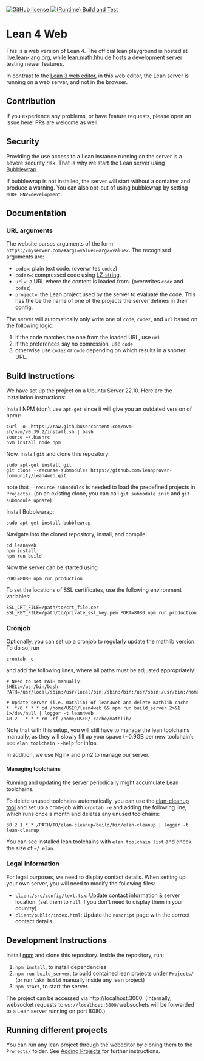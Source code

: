 [![GitHub license](https://img.shields.io/badge/License-Apache_2.0-blue.svg)](https://github.com/leanprover-community/lean4web/blob/main/LICENSE)
[![(Runtime) Build and Test](https://github.com/leanprover-community/lean4web/actions/workflows/build.yml/badge.svg)](https://github.com/leanprover-community/lean4web/actions/workflows/build.yml)


# Lean 4 Web

This is a web version of Lean 4. The official lean playground is hosted at [live.lean-lang.org](https://live.lean-lang.org), while [lean.math.hhu.de](https://lean.math.hhu.de) hosts a development server testing newer features.

In contrast to the [Lean 3 web editor](https://github.com/leanprover-community/lean-web-editor), in this web editor, the Lean server is
running on a web server, and not in the browser.

## Contribution

If you experience any problems, or have feature requests, please open an issue here!
PRs are welcome as well.

## Security
Providing the use access to a Lean instance running on the server is a severe security risk.
That is why we start the Lean server using [Bubblewrap](https://github.com/containers/bubblewrap).

If bubblewrap is not installed, the server will start without a container and produce a warning.
You can also opt-out of using bubblewrap by setting `NODE_ENV=development`.

## Documentation

### URL arguments

The website parses arguments of the form `https://myserver.com/#arg1=value1&arg2=value2`.
The recognised arguments are:

- `code=`: plain text code.
  (overwrites `codez`)
- `codez=`: compressed code using [LZ-string](https://www.npmjs.com/package/lz-string).
- `url=`: a URL where the content is loaded from.
  (overwrites `code` and `codez`).
- `project=`: the Lean project used by the server to evaluate the code. This has the be the name
  of one of the projects the server defines in their config.

The server will automatically only write one of `code`, `codez`, and `url` based on the following
logic:

1. if the code matches the one from the loaded URL, use `url`
2. if the preferences say no comression, use `code`
3. otherwise use `codez` or `code` depending on which results in a shorter URL.

## Build Instructions

We have set up the project on a Ubuntu Server 22.10.
Here are the installation instructions:

Install NPM (don't use `apt-get` since it will give you an outdated version of npm):
```
curl -o- https://raw.githubusercontent.com/nvm-sh/nvm/v0.39.2/install.sh | bash
source ~/.bashrc
nvm install node npm
```

Now, install `git` and clone this repository:
```
sudo apt-get install git
git clone --recurse-submodules https://github.com/leanprover-community/lean4web.git
```

note that `--recurse-submodules` is needed to load the predefined projects in `Projects/`. (on an existing clone, you can call `git submodule init` and `git submodule update`)

Install Bubblewrap:
```
sudo apt-get install bubblewrap
```

Navigate into the cloned repository, install, and
compile:
```
cd lean4web
npm install
npm run build
```

Now the server can be started using
```
PORT=8080 npm run production
```

To set the locations of SSL certificates, use the following environment variables:
```
SSL_CRT_FILE=/path/to/crt_file.cer SSL_KEY_FILE=/path/to/private_ssl_key.pem PORT=8080 npm run production
```

### Cronjob

Optionally, you can set up a cronjob to regularly update the mathlib version.
To do so, run
```
crontab -e
```
and add the following lines, where all paths must be adjusted appropriately:
```
# Need to set PATH manually:
SHELL=/usr/bin/bash
PATH=/usr/local/sbin:/usr/local/bin:/sbin:/bin:/usr/sbin:/usr/bin:/home/USER/.elan/bin:/home/USER/.nvm/versions/node/v20.8.0/bin/

# Update server (i.e. mathlib) of lean4web and delete mathlib cache
*  */6 * * * cd /home/USER/lean4web && npm run build_server 2>&1 1>/dev/null | logger -t lean4web
40 2   * * * rm -rf /home/USER/.cache/mathlib/
```

Note that with this setup, you will still have to manage the lean toolchains manually, as they will slowly fill up your space (~0.9GB per new toolchain): see `elan toolchain --help` for infos.

In addition, we use Nginx and pm2 to manage our server.

#### Managing toolchains

Running and updating the server periodically might accumulate Lean toolchains.

To delete unused toolchains automatically, you can use the
[elan-cleanup tool](https://github.com/JLimperg/elan-cleanup) and set up a
cron-job with `crontab -e` and adding the following line, which runs once a month and
deletes any unused toolchains:

```
30 2 1 * * /PATH/TO/elan-cleanup/build/bin/elan-cleanup | logger -t lean-cleanup
```

You can see installed lean toolchains with `elan toolchain list`
and check the size of `~/.elan`.

### Legal information
For legal purposes, we need to display contact details. When setting up your own server,
you will need to modify the following files:

- `client/src/config/text.tsx`: Update contact information & server location. (set them to
  `null` if you don't need to display them in your country)
- `client/public/index.html`: Update the `noscript` page with the correct contact details.

## Development Instructions

Install [npm](https://www.npmjs.com/) and clone this repository. Inside the repository, run:

1. `npm install`, to install dependencies
2. `npm run build_server`, to build contained lean projects under `Projects/` (or run `lake build` manually inside any lean project)
3. `npm start`, to start the server.

The project can be accessed via http://localhost:3000. (Internally, websocket requests to `ws://localhost:3000/`websockets will be forwarded to a Lean server running on port 8080.)

## Running different projects
You can run any lean project through the webeditor by cloning them to the `Projects/` folder. See [Adding Projects](Projects/README.md) for further instructions.
